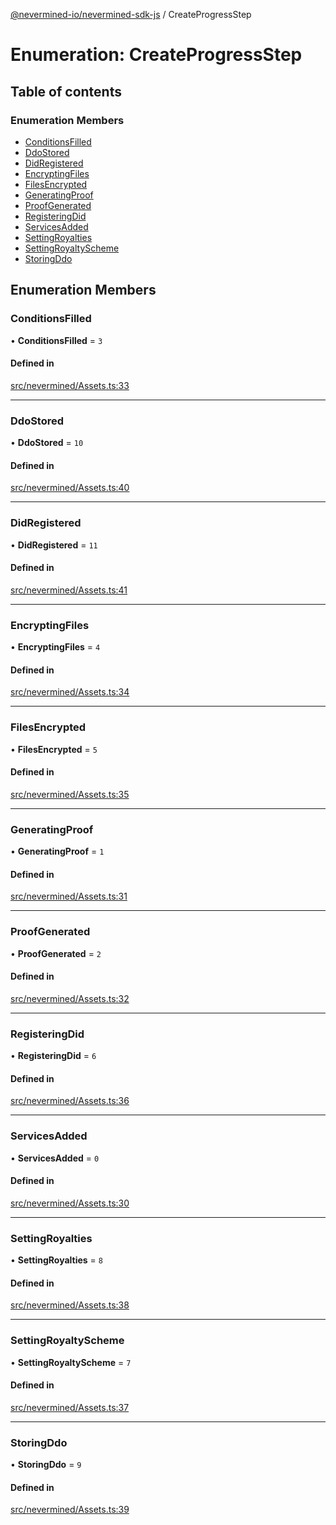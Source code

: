 [@nevermined-io/nevermined-sdk-js](../code-reference.md) / CreateProgressStep

# Enumeration: CreateProgressStep

## Table of contents

### Enumeration Members

- [ConditionsFilled](CreateProgressStep.md#conditionsfilled)
- [DdoStored](CreateProgressStep.md#ddostored)
- [DidRegistered](CreateProgressStep.md#didregistered)
- [EncryptingFiles](CreateProgressStep.md#encryptingfiles)
- [FilesEncrypted](CreateProgressStep.md#filesencrypted)
- [GeneratingProof](CreateProgressStep.md#generatingproof)
- [ProofGenerated](CreateProgressStep.md#proofgenerated)
- [RegisteringDid](CreateProgressStep.md#registeringdid)
- [ServicesAdded](CreateProgressStep.md#servicesadded)
- [SettingRoyalties](CreateProgressStep.md#settingroyalties)
- [SettingRoyaltyScheme](CreateProgressStep.md#settingroyaltyscheme)
- [StoringDdo](CreateProgressStep.md#storingddo)

## Enumeration Members

### ConditionsFilled

• **ConditionsFilled** = ``3``

#### Defined in

[src/nevermined/Assets.ts:33](https://github.com/nevermined-io/sdk-js/blob/9b831f0/src/nevermined/Assets.ts#L33)

___

### DdoStored

• **DdoStored** = ``10``

#### Defined in

[src/nevermined/Assets.ts:40](https://github.com/nevermined-io/sdk-js/blob/9b831f0/src/nevermined/Assets.ts#L40)

___

### DidRegistered

• **DidRegistered** = ``11``

#### Defined in

[src/nevermined/Assets.ts:41](https://github.com/nevermined-io/sdk-js/blob/9b831f0/src/nevermined/Assets.ts#L41)

___

### EncryptingFiles

• **EncryptingFiles** = ``4``

#### Defined in

[src/nevermined/Assets.ts:34](https://github.com/nevermined-io/sdk-js/blob/9b831f0/src/nevermined/Assets.ts#L34)

___

### FilesEncrypted

• **FilesEncrypted** = ``5``

#### Defined in

[src/nevermined/Assets.ts:35](https://github.com/nevermined-io/sdk-js/blob/9b831f0/src/nevermined/Assets.ts#L35)

___

### GeneratingProof

• **GeneratingProof** = ``1``

#### Defined in

[src/nevermined/Assets.ts:31](https://github.com/nevermined-io/sdk-js/blob/9b831f0/src/nevermined/Assets.ts#L31)

___

### ProofGenerated

• **ProofGenerated** = ``2``

#### Defined in

[src/nevermined/Assets.ts:32](https://github.com/nevermined-io/sdk-js/blob/9b831f0/src/nevermined/Assets.ts#L32)

___

### RegisteringDid

• **RegisteringDid** = ``6``

#### Defined in

[src/nevermined/Assets.ts:36](https://github.com/nevermined-io/sdk-js/blob/9b831f0/src/nevermined/Assets.ts#L36)

___

### ServicesAdded

• **ServicesAdded** = ``0``

#### Defined in

[src/nevermined/Assets.ts:30](https://github.com/nevermined-io/sdk-js/blob/9b831f0/src/nevermined/Assets.ts#L30)

___

### SettingRoyalties

• **SettingRoyalties** = ``8``

#### Defined in

[src/nevermined/Assets.ts:38](https://github.com/nevermined-io/sdk-js/blob/9b831f0/src/nevermined/Assets.ts#L38)

___

### SettingRoyaltyScheme

• **SettingRoyaltyScheme** = ``7``

#### Defined in

[src/nevermined/Assets.ts:37](https://github.com/nevermined-io/sdk-js/blob/9b831f0/src/nevermined/Assets.ts#L37)

___

### StoringDdo

• **StoringDdo** = ``9``

#### Defined in

[src/nevermined/Assets.ts:39](https://github.com/nevermined-io/sdk-js/blob/9b831f0/src/nevermined/Assets.ts#L39)
